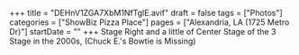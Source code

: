 +++
title = "DEHnV1ZGA7XbM1NfTglE.avif"
draft = false
tags = ["Photos"]
categories = ["ShowBiz Pizza Place"]
pages = ["Alexandria, LA (1725 Metro Dr)"]
startDate = ""
+++
Stage Right and a little of Center Stage of the 3 Stage in the 2000s, (Chuck E.'s Bowtie is Missing)
